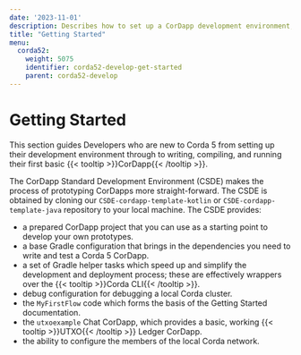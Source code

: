 ```yaml
---
date: '2023-11-01'
description: Describes how to set up a CorDapp development environment, including writing, compiling, and running a first basic CorDapp using the CorDapp Standard Development Environment (CSDE).
title: "Getting Started"
menu:
  corda52:
    weight: 5075
    identifier: corda52-develop-get-started
    parent: corda52-develop 
---
```

# Getting Started

This section guides Developers who are new to Corda 5 from setting up their development environment through to writing, compiling, and running their first basic {{< tooltip >}}CorDapp{{< /tooltip >}}.

The CorDapp Standard Development Environment (CSDE) makes the process of prototyping CorDapps more straight-forward.
The CSDE is obtained by cloning our `CSDE-cordapp-template-kotlin` or `CSDE-cordapp-template-java` repository to your local machine. The CSDE provides:

* a prepared CorDapp project that you can use as a starting point to develop your own prototypes.
* a base Gradle configuration that brings in the dependencies you need to write and test a Corda 5 CorDapp.
* a set of Gradle helper tasks which speed up and simplify the development and deployment process; these are effectively wrappers over the {{< tooltip >}}Corda CLI{{< /tooltip >}}.
* debug configuration for debugging a local Corda cluster.
* the `MyFirstFlow` code which forms the basis of the Getting Started documentation.
* the `utxoexample` Chat CorDapp, which provides a basic, working {{< tooltip >}}UTXO{{< /tooltip >}} Ledger CorDapp.
* the ability to configure the members of the local Corda network.
